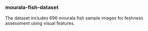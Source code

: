 ### mourala-fish-dataset

The dataset includes 696 mourala fish sample images for feshness assessment using visual features.
